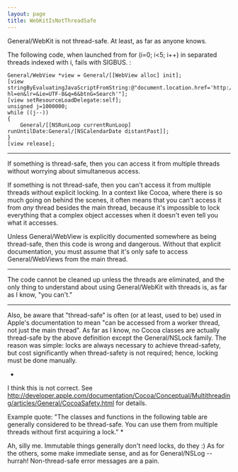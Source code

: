 ```yaml
---
layout: page
title: WebKitIsNotThreadSafe
---
```


General/WebKit is not thread-safe. At least, as far as anyone knows.

The following code, when launched from for (i=0; i<5; i++) in separated threads indexed with i, fails with SIGBUS.
:
    
	General/WebView *view = General/[[WebView alloc] init];
	[view stringByEvaluatingJavaScriptFromString:@"document.location.href='http://images.google.com/images?hl=en&lr=&ie=UTF-8&q=6&btnG=Search'"];
	[view setResourceLoadDelegate:self];
	unsigned j=1000000;
	while ((j--))
	{
		General/[[NSRunLoop currentRunLoop] runUntilDate:General/[NSCalendarDate distantPast]];
	}
	[view release];



----

If something is thread-safe, then you can access it from multiple threads without worrying about simultaneous access.

If something is not thread-safe, then you can't access it from multiple threads without explicit locking. In a context like Cocoa, where there is so much going on behind the scenes, it often means that you can't access it from *any* thread besides the main thread, because it's impossible to lock everything that a complex object accesses when it doesn't even tell you what it accesses.

Unless General/WebView is explicitly documented somewhere as being thread-safe, then this code is wrong and dangerous. Without that explicit documentation, you must assume that it's only safe to access General/WebView<nowiki/>s from the main thread.

----

The code cannot be cleaned up unless the threads are eliminated, and the only thing to understand about using General/WebKit with threads is, as far as I know, "you can't."

----

Also, be aware that "thread-safe" is often (or at least, used to be) used in Apple's documentation to mean "can be accessed from a worker thread, not just the main thread". As far as I know, no Cocoa classes are actually thread-safe by the above definition except the General/NSLock family. The reason was simple: locks are always necessary to achieve thread-safety, but cost significantly when thread-safety is not required; hence, locking must be done manually.

*
I think this is not correct.  See http://developer.apple.com/documentation/Cocoa/Conceptual/Multithreading/articles/General/CocoaSafety.html for details.

Example quote: "The classes and functions in the following table are generally considered to be thread-safe. You can use them from multiple threads without first acquiring a lock."
*

Ah, silly me. Immutable things generally don't need locks, do they :) As for the others, some make immediate sense, and as for General/NSLog -- hurrah! Non-thread-safe error messages are a pain.
